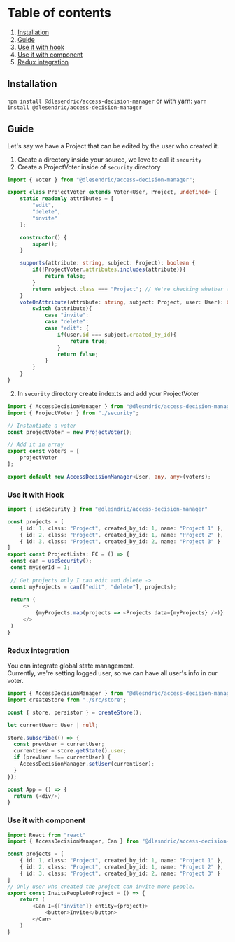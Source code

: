 # Table of contents

1. [Installation](https://github.com/dlesendric/access-decision-manager#installation)
2. [Guide](https://github.com/dlesendric/access-decision-manager#examples)
3. [Use it with hook](https://github.com/dlesendric/access-decision-manager#hook)
4. [Use it with component](https://github.com/dlesendric/access-decision-manager#component)  
5. [Redux integration](https://github.com/dlesendric/access-decision-manager#redux-integration)

## Installation
`npm install @dlesendric/access-decision-manager` or with yarn:  `yarn install @dlesendric/access-decision-manager`

## Guide
Let's say we have a Project that can be edited by the user who created it.

1. Create a directory inside your source, we love to call it `security`
2. Create a ProjectVoter inside of `security` directory 
```ts
import { Voter } from "@dlesendric/access-decision-manager";

export class ProjectVoter extends Voter<User, Project, undefined> {
    static readonly attributes = [
        "edit",
        "delete",
        "invite"
    ];

    constructor() {
        super();
    }

    supports(attribute: string, subject: Project): boolean {
        if(!ProjectVoter.attributes.includes(attribute)){
            return false;
        }
        return subject.class === "Project"; // We're checking whether the passed subject is indeed of class Project, you can change this to fit your need
    }
    voteOnAttribute(attribute: string, subject: Project, user: User): boolean {
        switch (attribute){
            case "invite":
            case "delete":
            case "edit": {
                if(user.id === subject.created_by_id){
                    return true;
                }
                return false;
            }
        }
    }
}
```
2. In `security` directory create index.ts and add your ProjectVoter

```ts
import { AccessDecisionManager } from "@dlesndric/access-decision-manager";
import { ProjectVoter } from "./security";

// Instantiate a voter
const projectVoter = new ProjectVoter();

// Add it in array 
export const voters = [
    projectVoter
];

export default new AccessDecisionManager<User, any, any>(voters);
```

### Use it with Hook
```ts
import { useSecurity } from "@dlesndric/access-decision-manager"

const projects = [
    { id: 1, class: "Project", created_by_id: 1, name: "Project 1" },
    { id: 2, class: "Project", created_by_id: 1, name: "Project 2" },
    { id: 3, class: "Project", created_by_id: 2, name: "Project 3" }
]
export const ProjectLists: FC = () => {
 const can = useSecurity();
 const myUserId = 1;
 
 // Get projects only I can edit and delete ->
 const myProjects = can(["edit", "delete"], projects);
 
 return (
     <>
         {myProjects.map(projects => <Projects data={myProjects} />)}
     </>
 )
}
```

### Redux integration
You can integrate global state management.  
Currently, we're setting logged user, so we can have all user's info in our voter.

```ts
import { AccessDecisionManager } from "@dlesndric/access-decision-manager";
import createStore from "./src/store";

const { store, persistor } = createStore();

let currentUser: User | null;

store.subscribe(() => {
  const prevUser = currentUser;
  currentUser = store.getState().user;
  if (prevUser !== currentUser) {
    AccessDecisionManager.setUser(currentUser);
  }
});

const App = () => {
  return (<div/>)
}
```

### Use it with component
```ts
import React from "react"
import { AccessDecisionManager, Can } from "@dlesndric/access-decision-manager";

const projects = [
    { id: 1, class: "Project", created_by_id: 1, name: "Project 1" },
    { id: 2, class: "Project", created_by_id: 1, name: "Project 2" },
    { id: 3, class: "Project", created_by_id: 2, name: "Project 3" }
]
// Only user who created the project can invite more people.
export const InvitePeopleOnProject = () => {
    return (
        <Can I={["invite"]} entity={project}>
            <button>Invite</button>
        </Can>
    )
}
```